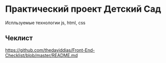 # Практический проект Детский Сад

Испльзуемые технологии js, html, css

## Чеклист

<https://github.com/thedaviddias/Front-End-Checklist/blob/master/README.md>
